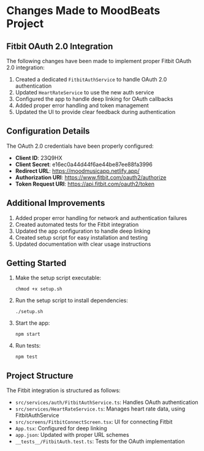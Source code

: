 # Changes Made to MoodBeats Project

## Fitbit OAuth 2.0 Integration

The following changes have been made to implement proper Fitbit OAuth 2.0 integration:

1. Created a dedicated `FitbitAuthService` to handle OAuth 2.0 authentication
2. Updated `HeartRateService` to use the new auth service
3. Configured the app to handle deep linking for OAuth callbacks
4. Added proper error handling and token management
5. Updated the UI to provide clear feedback during authentication

## Configuration Details

The OAuth 2.0 credentials have been properly configured:

- **Client ID**: 23Q9HX
- **Client Secret**: e16ec0a44d44f6ae44be87ee88fa3996
- **Redirect URL**: https://moodmusicapp.netlify.app/
- **Authorization URI**: https://www.fitbit.com/oauth2/authorize
- **Token Request URI**: https://api.fitbit.com/oauth2/token

## Additional Improvements

1. Added proper error handling for network and authentication failures
2. Created automated tests for the Fitbit integration
3. Updated the app configuration to handle deep linking
4. Created setup script for easy installation and testing
5. Updated documentation with clear usage instructions

## Getting Started

1. Make the setup script executable:
   ```
   chmod +x setup.sh
   ```

2. Run the setup script to install dependencies:
   ```
   ./setup.sh
   ```

3. Start the app:
   ```
   npm start
   ```

4. Run tests:
   ```
   npm test
   ```

## Project Structure

The Fitbit integration is structured as follows:

- `src/services/auth/FitbitAuthService.ts`: Handles OAuth authentication
- `src/services/HeartRateService.ts`: Manages heart rate data, using FitbitAuthService
- `src/screens/FitbitConnectScreen.tsx`: UI for connecting Fitbit
- `App.tsx`: Configured for deep linking
- `app.json`: Updated with proper URL schemes
- `__tests__/FitbitAuth.test.ts`: Tests for the OAuth implementation